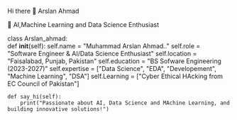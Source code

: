 Hi there 👋
Arslan Ahmad 

🌟 AI,Machine Learning and Data Science Enthusiast




class Arslan_ahmad:    
    def __init__(self):
        self.name = "Muhammad Arslan Ahmad.."
        self.role = "Software Engineer & AI/Data Science Enthusiast"
        self.location = "Faisalabad, Punjab, Pakistan"
        self.education = "BS Sofware Engineering  (2023-2027)"
        self.expertise = ["Data Science", "EDA", "Developement", "Machine Learning", "DSA"]
        self.Learning = ["Cyber Ethical HAcking from EC Council of Pakistan"]

    def say_hi(self):
        print("Passionate about AI, Data Science and MAchine Learning, and building innovative solutions!")
